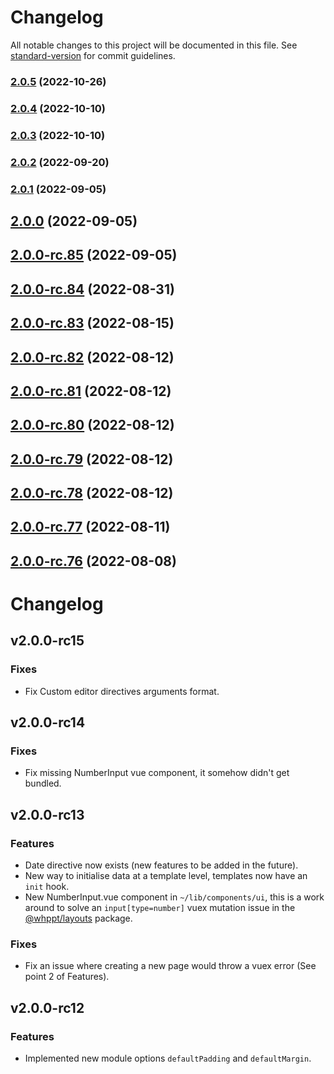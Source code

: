 # Changelog

All notable changes to this project will be documented in this file. See [standard-version](https://github.com/conventional-changelog/standard-version) for commit guidelines.

### [2.0.5](https://github.com/whpptjs/whppt-nuxt/compare/v2.0.4...v2.0.5) (2022-10-26)

### [2.0.4](https://github.com/whpptjs/whppt-nuxt/compare/v2.0.3...v2.0.4) (2022-10-10)

### [2.0.3](https://github.com/whpptjs/whppt-nuxt/compare/v2.0.2...v2.0.3) (2022-10-10)

### [2.0.2](https://github.com/whpptjs/whppt-nuxt/compare/v2.0.1...v2.0.2) (2022-09-20)

### [2.0.1](https://github.com/whpptjs/whppt-nuxt/compare/v2.0.0...v2.0.1) (2022-09-05)

## [2.0.0](https://github.com/whpptjs/whppt-nuxt/compare/v2.0.0-rc.85...v2.0.0) (2022-09-05)

## [2.0.0-rc.85](https://github.com/whpptjs/whppt-nuxt/compare/v2.0.0-rc.84...v2.0.0-rc.85) (2022-09-05)

## [2.0.0-rc.84](https://github.com/whpptjs/whppt-nuxt/compare/v2.0.0-rc.83...v2.0.0-rc.84) (2022-08-31)

## [2.0.0-rc.83](https://github.com/whpptjs/whppt-nuxt/compare/v2.0.0-rc.82...v2.0.0-rc.83) (2022-08-15)

## [2.0.0-rc.82](https://github.com/whpptjs/whppt-nuxt/compare/v2.0.0-rc.81...v2.0.0-rc.82) (2022-08-12)

## [2.0.0-rc.81](https://github.com/whpptjs/whppt-nuxt/compare/v2.0.0-rc.80...v2.0.0-rc.81) (2022-08-12)

## [2.0.0-rc.80](https://github.com/whpptjs/whppt-nuxt/compare/v2.0.0-rc.79...v2.0.0-rc.80) (2022-08-12)

## [2.0.0-rc.79](https://github.com/whpptjs/whppt-nuxt/compare/v2.0.0-rc.78...v2.0.0-rc.79) (2022-08-12)

## [2.0.0-rc.78](https://github.com/whpptjs/whppt-nuxt/compare/v2.0.0-rc.77...v2.0.0-rc.78) (2022-08-12)

## [2.0.0-rc.77](https://github.com/whpptjs/whppt-nuxt/compare/v2.0.0-rc.76...v2.0.0-rc.77) (2022-08-11)

## [2.0.0-rc.76](https://github.com/whpptjs/whppt-nuxt/compare/v2.0.0-rc75...v2.0.0-rc.76) (2022-08-08)

# Changelog

## v2.0.0-rc15
### Fixes
- Fix Custom editor directives arguments format.

## v2.0.0-rc14
### Fixes
- Fix missing NumberInput vue component, it somehow didn't get bundled.

## v2.0.0-rc13

### Features
- Date directive now exists (new features to be added in the future).
- New way to initialise data at a template level, templates now have an `init` hook.
- New NumberInput.vue component in `~/lib/components/ui`, this is a work around to solve an `input[type=number]` vuex mutation issue 
in the [@whppt/layouts](https://github.com/whpptjs/layouts) package.

### Fixes
- Fix an issue where creating a new page would throw a vuex error (See point 2 of Features). 

## v2.0.0-rc12

### Features
- Implemented new module options `defaultPadding` and `defaultMargin`.

